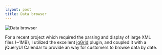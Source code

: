 ```yaml
---
layout: post
title: Data browser
---
```


![Data browser](http://upload.sam-thompson.info/upload/files/data_browser.jpg "Large example image")

For a recent project which required the parsing and display of large XML files (~1MB), I utilized the excellent [jqGrid](http://jqgrid.com/) plugin, and coupled it with a jQueryUI Calendar to provide an way for customers to browse data by date.
